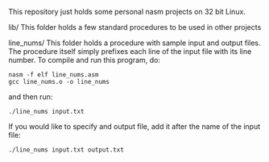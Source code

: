 This repository just holds some personal nasm projects on 32 bit Linux.

lib/
This folder holds a few standard procedures to be used in other projects

line_nums/
This folder holds a procedure with sample input and output files. The procedure itself simply prefixes each line of the input file with its line number.
To compile and run this program, do:
```
nasm -f elf line_nums.asm
gcc line_nums.o -o line_nums
```
and then run:
```
./line_nums input.txt
```
If you would like to specify and output file, add it after the name of the input file:
```
./line_nums input.txt output.txt
```
